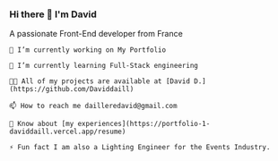 ### Hi there 👋 I'm David
A passionate Front-End developer from France


    🔭 I’m currently working on My Portfolio

    🌱 I’m currently learning Full-Stack engineering

    👨‍💻 All of my projects are available at [David D.](https://github.com/Daviddaill)

    📫 How to reach me dailleredavid@gmail.com

    📄 Know about [my experiences](https://portfolio-1-daviddaill.vercel.app/resume)

    ⚡ Fun fact I am also a Lighting Engineer for the Events Industry.
